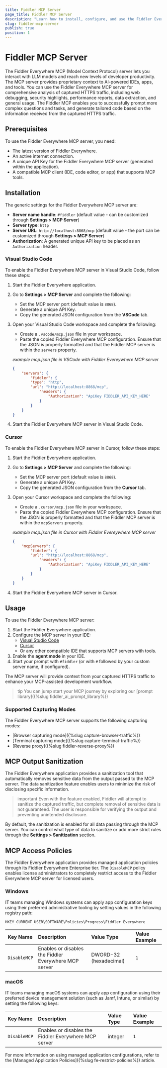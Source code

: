```yaml
---
title: Fiddler MCP Server
page_title: Fiddler MCP Server
description: "Learn how to install, configure, and use the Fiddler Everywhere MCP server to integrate captured HTTPS traffic analysis with AI-powered IDEs and development tools."
slug: fiddler-mcp-server
publish: true
position: 1
---
```


# Fiddler MCP Server

The Fiddler Everywhere MCP (Model Context Protocol) server lets you interact with LLM models and reach new levels of developer productivity. The MCP server provides proprietary context to AI-powered IDEs, apps, and tools. You can use the Fiddler Everywhere MCP server for comprehensive analysis of captured HTTPS traffic, including web debugging, security highlights, performance reports, data extraction, and general usage. The Fiddler MCP enables you to successfully prompt more complex questions and tasks, and generate tailored code based on the information received from the captured HTTPS traffic.

## Prerequisites

To use the Fiddler Everywhere MCP server, you need:

- The latest version of Fiddler Everywhere.
- An active internet connection.
- A unique API Key for the Fiddler Everywhere MCP server (generated within the application).
- A compatible MCP client (IDE, code editor, or app) that supports MCP tools.

## Installation

The generic settings for the Fiddler Everywhere MCP server are:

* **Server name handle**: `#fiddler` (default value - can be customized through **Settings > MCP Server**)
* **Server type**: `http`
* **Server URL**: `http://localhost:8868/mcp` (default value - the port can be customized through **Settings > MCP Server**)
* **Authorization**: A generated unique API key to be placed as an `Authorization` header.

### Visual Studio Code

To enable the Fiddler Everywhere MCP server in Visual Studio Code, follow these steps:

1. Start the Fiddler Everywhere application.
2. Go to **Settings > MCP Server** and complete the following:
    * Set the MCP server port (default value is `8868`).
    * Generate a unique API Key.
    * Copy the generated JSON configuration from the **VSCode** tab.
3. Open your Visual Studio Code workspace and complete the following:
    * Create a `.vscode/mcp.json` file in your workspace.
    * Paste the copied Fiddler Everywhere MCP configuration. Ensure that the JSON is properly formatted and that the Fiddler MCP server is within the `servers` property.

    _example mcp.json file in VSCode with Fiddler Evereywhere MCP server_
    ```JSON
    {
        "servers": {
            "fiddler": {
            "type": "http",
            "url": "http://localhost:8868/mcp",
                "headers": {
                    "Authorization": "ApiKey FIDDLER_API_KEY_HERE"
                }
            }
        }
    }
    ```
4. Start the Fiddler Everywhere MCP server in Visual Studio Code.

### Cursor

To enable the Fiddler Everywhere MCP server in Cursor, follow these steps:

1. Start the Fiddler Everywhere application.
2. Go to **Settings > MCP Server** and complete the following:
    * Set the MCP server port (default value is `8868`).
    * Generate a unique API Key.
    * Copy the generated JSON configuration from the **Cursor** tab.
3. Open your Cursor workspace and complete the following:
    * Create a `.cursor/mcp.json` file in your workspace.
    * Paste the copied Fiddler Everywhere MCP configuration. Ensure that the JSON is properly formatted and that the Fiddler MCP server is within the `mcpServers` property.

     _example mcp.json file in Cursor with Fiddler Evereywhere MCP server_
    ```JSON
    {
        "mcpServers": {
            "fiddler": {
            "url": "http://localhost:8868/mcp",
                "headers": {
                    "Authorization": "ApiKey FIDDLER_API_KEY_HERE"
                }
            }
        }
    }
    ```
4. Start the Fiddler Everywhere MCP server in Cursor.

## Usage

To use the Fiddler Everywhere MCP server:

1. Start the Fiddler Everywhere application.
2. Configure the MCP server in your IDE:
    * [Visual Studio Code](#visual-studio-code)
    * [Cursor](#cursor)
    * Or any other compatible IDE that supports MCP servers with tools.
3. Enable the **agent mode** in your IDE.
4. Start your prompt with `#fiddler` (or with `#` followed by your custom server name, if configured).

The MCP server will provide context from your captured HTTPS traffic to enhance your MCP-assisted development workflow.

>tip You can jump start your MCP journey by exploring our [prompt library]({%slug fiddler_ai_prompt_library%})


### Supported Capturing Modes

The Fiddler Everywhere MCP server supports the following capturing modes:

- [Browser capturing mode]({%slug capture-browser-traffic%})
- [Terminal capturing mode]({%slug capture-terminal-traffic%})
- [Reverse proxy]({%slug fiddler-reverse-proxy%})

## MCP Output Sanitization

The Fiddler Everywhere application provides a sanitization tool that automatically removes sensitive data from the output passed to the MCP server. The data sanitization feature enables users to minimize the risk of disclosing specific information.

>important Even with the feature enabled, Fiddler will attempt to sanitize the captured traffic, but complete removal of sensitive data is not guaranteed. The user is responsible for verifying the output and preventing unintended disclosure.

By default, the sanitization is enabled for all data passing through the MCP server. You can control what type of data to sanitize or add more strict rules through the **Settings > Sanitization** section.

## MCP Access Policies

The Fiddler Everywhere application provides managed application policies through its Fiddler Everywhere Enterprise tier. The `DisableMCP` policy enables license administrators to completely restrict access to the Fiddler Everywhere MCP server for licensed users.

### Windows

IT teams managing Windows systems can apply app configuration keys using their preferred administrative tooling by setting values in the following registry path:

```
HKEY_CURRENT_USER\SOFTWARE\Policies\Progress\Fiddler Everywhere
```

| Key Name | Description | Value Type | Value Example |
|:---------|:------------|:-----------|:--------------|
| `DisableMCP` | Enables or disables the Fiddler Everywhere MCP server | DWORD-32 (hexadecimal) | `1` |

### macOS

IT teams managing macOS systems can apply app configuration using their preferred device management solution (such as Jamf, Intune, or similar) by setting the following keys:

| Key Name | Description | Value Type | Value Example |
|:---------|:------------|:-----------|:--------------|
| `DisableMCP` | Enables or disables the Fiddler Everywhere MCP server | integer | `1` |

For more information on using managed application configurations, refer to the [Managed Application Policies]({%slug fe-restrict-policies%}) article.
